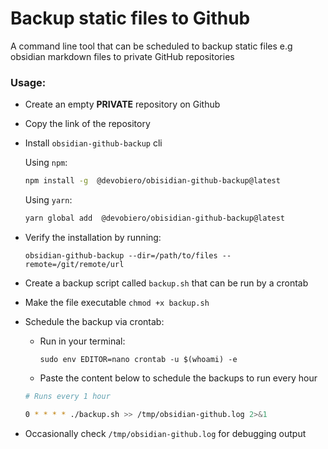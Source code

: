 # Backup static files to Github
A command line tool that can be scheduled to backup static files e.g obsidian markdown files to private GitHub repositories

### Usage:

* Create an empty **PRIVATE** repository on Github
* Copy the link of the repository
* Install `obsidian-github-backup` cli

    Using `npm`:

    ```bash
    npm install -g  @devobiero/obisidian-github-backup@latest
    ```

    Using `yarn`:

    ```bash
    yarn global add  @devobiero/obisidian-github-backup@latest

    ```

* Verify the installation by running:

    `obsidian-github-backup --dir=/path/to/files --remote=/git/remote/url`

* Create a backup script called `backup.sh` that can be run by a crontab

* Make the file executable `chmod +x backup.sh` 

* Schedule the backup via crontab:
    * Run in your terminal:

        `sudo env EDITOR=nano crontab -u $(whoami) -e`

    * Paste the content below to schedule the backups to run every hour
    ```bash
    # Runs every 1 hour

    0 * * * * ./backup.sh >> /tmp/obsidian-github.log 2>&1

    ```
* Occasionally check `/tmp/obsidian-github.log` for debugging output